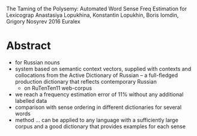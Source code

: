 The Taming of the Polysemy: Automated Word Sense Freq Estimation for Lexicograp
Anastasiya Lopukhina, Konstantin Lopukhin, Boris Iomdin, Grigory Nosyrev
2016 Euralex

# Abstract

* for Russian nouns
* system based on semantic context vectors, supplied with contexts and
  collocations from the Active Dictionary of Russian – a full-fledged
  production dictionary that reflects contemporary Russian
  * on RuTenTen11 web-corpus
* we reach a frequency estimation error of 11%
  without any additional labelled data
* comparison with sense ordering in different dictionaries for several words
* method ... can be applied to any language with a sufficiently large corpus
  and a good dictionary that provides examples for each sense
